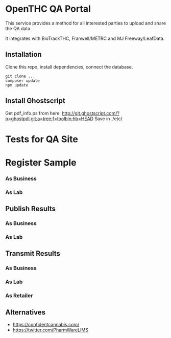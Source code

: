 # OpenTHC QA Portal

This service provides a method for all interested parties to upload and share the QA data.

It integrates with BioTrackTHC, Franwell/METRC and MJ Freeway/LeafData.

## Installation

Clone this repo, install dependencies, connect the database.

```shell
git clone ...
composer update
npm update
```

## Install Ghostscript

Get pdf_info.ps from here: http://git.ghostscript.com/?p=ghostpdl.git;a=tree;f=toolbin;hb=HEAD
Save in ./etc/

# Tests for QA Site

# Register Sample

### As Business

### As Lab


## Publish Results

### As Business

### As Lab

## Transmit Results

### As Business

### As Lab

### As Retailer


## Alternatives

* https://confidentcannabis.com/
* https://twitter.com/PharmWareLIMS
